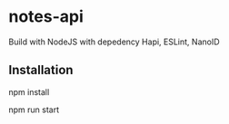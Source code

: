 # notes-api
Build with NodeJS with depedency Hapi, ESLint, NanoID

## Installation
npm install

npm run start
